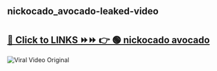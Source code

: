 
 ## nickocado_avocado-leaked-video 

# <h2><a href="https://clipsfans.com/nickocado_avocado&ref=git">🔗 Click to LINKS ⏩⏩ 👉 🟢 nickocado avocado </a></h2>

<a href="https://clipsfans.com/nickocado_avocado&ref=git" rel="nofollow" data-target="animated-image.originalLink"><img src="https://i.ibb.co.com/xMMVF88/686577567.gif" alt="Viral Video Original" style="max-width: 100%; display: inline-block;" data-target="animated-image.originalImage"></a>
